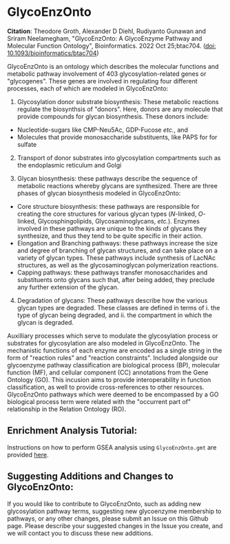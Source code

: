 # GlycoEnzOnto

**Citation**: Theodore Groth, Alexander D Diehl, Rudiyanto Gunawan and Sriram Neelamegham, "GlycoEnzOnto: A GlycoEnzyme Pathway and Molecular Function Ontology", Bioinformatics. 2022 Oct 25;btac704. ([doi: 10.1093/bioinformatics/btac704](https://academic.oup.com/bioinformatics/advance-article/doi/10.1093/bioinformatics/btac704/6772808))

GlycoEnzOnto is an ontology which describes the molecular functions and metabolic pathway involvement of 403 glycosylation-related genes or "glycogenes". These genes are involved in regulating four different processes, each of which are modeled in GlycoEnzOnto:

1. Glycosylation donor substrate biosynthesis: These metabolic reactions regulate the biosynthsis of "donors". Here, donors are any molecule that provide compounds for glycan biosynthesis.  These donors include:
  * Nucleotide-sugars like CMP-Neu5Ac, GDP-Fucose *etc.*, and
  * Molecules that provide monosaccharide substituents, like PAPS for for sulfate

2. Transport of donor substrates into glycosylation compartments such as the endoplasmic reticulum and Golgi

3. Glycan biosynthesis: these pathways describe the sequence of metabolic reactions whereby glycans are synthesized.  There are three phases of glycan biosynthesis modeled in GlycoEnzOnto:
  * Core structure biosynthesis: these pathways are responsible for creating the core structures for various glycan types (*N*-linked, *O*-linked, Glycosphingolipids, Glycosaminoglycans, *etc.*). Enzymes involved in these pathways are unique to the kinds of glycans they synthesize, and thus they tend to be quite specific in their action.
  * Elongation and Branching pathways: these pathways increase the size and degree of branching of glycan structures, and can take place on a variety of glycan types. These pathways include synthesis of LacNAc structures, as well as the glycosaminoglycan polymerization reactions.   
  * Capping pathways: these pathways transfer monosaccharides and substituents onto glycans such that, after being added, they preclude any further extension of the  glycan.

4. Degradation of glycans:  These pathways describe how the various glycan types are degraded.  These classes are defined in terms of i. the type of glycan being degraded, and ii. the compartment in which the glycan is degraded.

Auxilliary processes which serve to modulate the glycosylation process or substrates for glycosylation are also modeled in GlycoEnzOnto.  The mechanistic functions of each enzyme are encoded as a single string in the form of "reaction rules" and "reaction constraints".  Included alongside our glycoenzyme pathway classification are biological process (BP), molecular function (MF), and cellular component (CC) annotations from the Gene Ontology (GO). This incusion aims to provide interoperability in function classification, as well to provide cross-references to other resources.  GlycoEnzOnto pathways which were deemed to be encompassed by a GO biological process term were related with the "occurrent part of" relationship in the Relation Ontology (RO).

## Enrichment Analysis Tutorial:

Instructions on how to perform GSEA analysis using `GlycoEnzOnto.gmt` are provided [here](https://github.com/neel-lab/GlycoEnzOnto/enrichment_analysis).

## Suggesting Additions and Changes to GlycoEnzOnto:

If you would like to contribute to GlycoEnzOnto, such as adding new glycosylation pathway terms, suggesting new glycoenzyme membership to pathways, or any other changes, please submit an Issue on this Github page.  Please describe your suggested changes in the Issue you create, and we will contact you to discuss these new additions.
